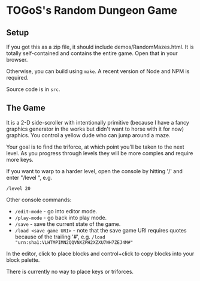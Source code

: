 # TOGoS's Random Dungeon Game

## Setup

If you got this as a zip file, it should include demos/RandomMazes.html.
It is totally self-contained and contains the entire game.
Open that in your browser.

Otherwise, you can build using ```make```.
A recent version of Node and NPM is required.

Source code is in ```src```.

## The Game

It is a 2-D side-scroller with intentionally primitive
(because I have a fancy graphics generator in the works
but didn't want to horse with it for now) graphics.
You control a yellow dude who can jump around a maze.

Your goal is to find the triforce,
at which point you'll be taken to the next level.
As you progress through levels they will be more comples
and require more keys.

If you want to warp to a harder level, open the console
by hitting '/' and enter "/level <number>", e.g.

  ```/level 20```

Other console commands:

  - ```/edit-mode``` - go into editor mode.
  - ```/play-mode``` - go back into play mode.
  - ```/save``` - save the current state of the game.
  - ```/load <save game URI>``` - note that the save game URI
    requires quotes because of the trailing '#',
    e.g. ```/load "urn:sha1:VLHTMPIMN2QQVNXZPH2XZXU7WH7ZEJ4M#"```

In the editor, click to place blocks and control+click
to copy blocks into your block palette.

There is currently no way to place keys or triforces.

